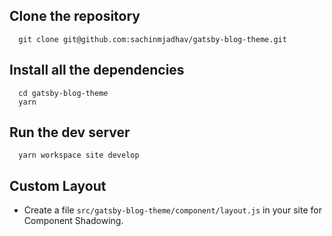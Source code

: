 ## Clone the repository
```
  git clone git@github.com:sachinmjadhav/gatsby-blog-theme.git
```

## Install all the dependencies
```
  cd gatsby-blog-theme
  yarn
```

## Run the dev server
```
  yarn workspace site develop
```

## Custom Layout

* Create a file `src/gatsby-blog-theme/component/layout.js` in your site for Component Shadowing.